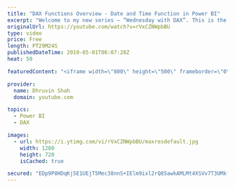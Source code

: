 ```yaml
---
title: "DAX Functions Overview - Date and Time Function in Power BI"
excerpt: "Welcome to my new series – “Wednesday with DAX”. This is the first video of this series. The first episode covers all Date and Time functions used in Power BI In this video, we will talk about Date and Time functions in Power BI. We will discuss about most useful date and time functions in Power BI."
originalUrl: https://youtube.com/watch?v=rVxCZNWpbBU
type: video
price: Free
length: PT29M24S
publishedDateTime: 2019-05-01T06:07:28Z
heat: 50

featuredContent: "<iframe width=\"800\" height=\"500\" frameborder=\"0\" src=\"https://www.youtube.com/embed/rVxCZNWpbBU\" allow=\"accelerometer; autoplay; encrypted-media; gyroscope; picture-in-picture\" allowfullscreen></iframe>"

provider:
  name: Dhruvin Shah
  domain: youtube.com

topics:
  - Power BI
  - DAX

images:
  - url: https://i.ytimg.com/vi/rVxCZNWpbBU/maxresdefault.jpg
    width: 1280
    height: 720
    isCached: true

secured: "EDp9P8HDqKj5E1UEjT5Mec38nnS+IElm9ixl2rQ85awkAMLMt4XSVv7T3UMkfg8AThSFxjqwcAf7wBHJeEzmtNlDQYh5nubmNIDHnS9cL3vqOnSSnTfvbuxUv5ultnaAJ5VdbW3mc01GEVso8ugQCg405bZIs3vnKw7oPjdMhAZzY7D4S18/ud7Xbi5qykQ3sLYJvGSm80yPO/fdGfR3IjXSF9OeMNhTmnTS4YkL601kYqyMkYozE3odMv+tg6ue/HYzxKgQnmltR7mXI4HgPuA4m4l8BiQ9Z6uCUsL8bptoufTN+HXqGInqjiZFksA1y4l+s63XNB4/PZ4pJPjZ7qDj+k/fLX8anvDDn5ITJaWrtRwZE4rbCPx9N5POj3Rxcjmd52Xlte2/2uvLq6LVvN/69mDz1LfUo5wOd6hP+nw=;dqAqWCayj2Jo8ke7FpwMGA=="
---
```


